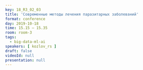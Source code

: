 ```yaml
---
key: 18_R3_02_03
title: 'Современные методы лечения паразитарных заболеваний'
format: conference
day: 2019-10-18
time: 15.15 – 15.35
room: room-3
tags:
  - big-data-ml-ai
speakers: [ kozlov_rs ]
draft: false
videoId: null
presentation: null
---
```

